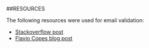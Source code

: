 ##RESOURCES

The following resources were used for email validation:

- [Stackoverflow post](https://stackoverflow.com/questions/46155/whats-the-best-way-to-validate-an-email-address-in-javascript)
- [Flavio Copes blog post](https://flaviocopes.com/how-to-validate-email-address-javascript/)
